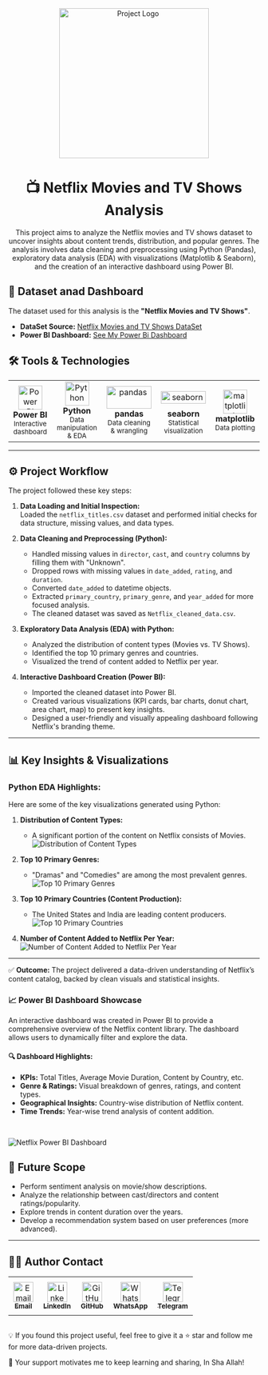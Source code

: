 <div align="center">
  <img src="https://github.com/RabbiTheAnalyst/Netflix-Movies-and-TV-Shows-Analysis/blob/main/netflix-vector-flat-logo-735811696261671nhzlvgcmyf-removebg-preview.png" width="300" alt="Project Logo"/>
  <h1>📺 Netflix Movies and TV Shows Analysis</h1>
  <p>This project aims to analyze the Netflix movies and TV shows dataset to uncover insights about content trends, distribution, and popular genres. The analysis involves data cleaning and preprocessing using Python (Pandas), exploratory data analysis (EDA) with visualizations (Matplotlib & Seaborn), and the creation of an interactive dashboard using Power BI.</p>
</div> 

## 💾 Dataset anad Dashboard

The dataset used for this analysis is the **"Netflix Movies and TV Shows"**.
* **DataSet Source:**  [Netflix Movies and TV Shows DataSet](https://github.com/RabbiTheAnalyst/Netflix-Movies-and-TV-Shows-Analysis/blob/main/Netflix_cleaned_data.csv)
* **Power BI Dashboard:**  [See My Power Bi Dashboard](https://github.com/RabbiTheAnalyst/Netflix-Movies-and-TV-Shows-Analysis/blob/main/Netflix_Dashboard.pbix)


## 🛠️ Tools & Technologies

<table>
  <tr>
    <td align="center" width="150">
      <a href="https://powerbi.microsoft.com/en-us/" target="_blank" rel="noreferrer">
        <img src="https://img.icons8.com/color/48/000000/power-bi.png" alt="Power BI" width="48" height="48"/>
      </a>
      <br>
      <strong>Power BI</strong>
      <br>
      <small>Interactive dashboard</small>
    </td>
    <td align="center" width="150">
      <a href="https://www.python.org/" target="_blank" rel="noreferrer">
        <img src="https://img.icons8.com/color/48/000000/python--v1.png" alt="Python" width="48" height="48"/>
      </a>
      <br>
      <strong>Python</strong>
      <br>
      <small>Data manipulation & EDA</small>
    </td>
    <td align="center" width="150">
      <a href="https://pandas.pydata.org/" target="_blank" rel="noreferrer">
        <img src="https://upload.wikimedia.org/wikipedia/commons/thumb/e/ed/Pandas_logo.svg/1200px-Pandas_logo.svg.png" alt="pandas" width="90" height="45"/>
      </a>
      <br>
      <strong>pandas</strong>
      <br>
      <small>Data cleaning & wrangling</small>
    </td>
    <td align="center" width="150">
      <a href="https://seaborn.pydata.org/" target="_blank" rel="noreferrer">
        <img src="https://seaborn.pydata.org/_static/logo-wide-lightbg.png" alt="seaborn" width="90" height="25" style="margin-top: 10px; margin-bottom: 10px;"/>
      </a>
      <br>
      <strong>seaborn</strong>
      <br>
      <small>Statistical visualization</small>
    </td>
    <td align="center" width="150">
      <a href="https://matplotlib.org/" target="_blank" rel="noreferrer">
        <img src="https://upload.wikimedia.org/wikipedia/commons/thumb/8/84/Matplotlib_icon.svg/2048px-Matplotlib_icon.svg.png" alt="matplotlib" width="48" height="48"/>
      </a>
      <br>
      <strong>matplotlib</strong>
      <br>
      <small>Data plotting</small>
    </td>
  </tr>
</table>  


---
## ⚙️ Project Workflow

The project followed these key steps:

1. **Data Loading and Initial Inspection:**  
   Loaded the `netflix_titles.csv` dataset and performed initial checks for data structure, missing values, and data types.

2. **Data Cleaning and Preprocessing (Python):**  
   - Handled missing values in `director`, `cast`, and `country` columns by filling them with "Unknown".  
   - Dropped rows with missing values in `date_added`, `rating`, and `duration`.  
   - Converted `date_added` to datetime objects.  
   - Extracted `primary_country`, `primary_genre`, and `year_added` for more focused analysis.  
   - The cleaned dataset was saved as `Netflix_cleaned_data.csv`.

3. **Exploratory Data Analysis (EDA) with Python:**  
   - Analyzed the distribution of content types (Movies vs. TV Shows).  
   - Identified the top 10 primary genres and countries.  
   - Visualized the trend of content added to Netflix per year.

4. **Interactive Dashboard Creation (Power BI):**  
   - Imported the cleaned dataset into Power BI.  
   - Created various visualizations (KPI cards, bar charts, donut chart, area chart, map) to present key insights.  
   - Designed a user-friendly and visually appealing dashboard following Netflix's branding theme.

---

## 📊 Key Insights & Visualizations

### Python EDA Highlights:

Here are some of the key visualizations generated using Python:

1. **Distribution of Content Types:**  
   - A significant portion of the content on Netflix consists of Movies.  
   ![Distribution of Content Types](https://github.com/RabbiTheAnalyst/Netflix-Movies-and-TV-Shows-Analysis/blob/main/Distribution%20of%20Content%20Types.png)  
   

2. **Top 10 Primary Genres:**  
   - "Dramas" and "Comedies" are among the most prevalent genres.  
   ![Top 10 Primary Genres](https://github.com/RabbiTheAnalyst/Netflix-Movies-and-TV-Shows-Analysis/blob/main/Top%2010%20Primary%20Genres.png)  


3. **Top 10 Primary Countries (Content Production):**  
   - The United States and India are leading content producers.  
   ![Top 10 Primary Countries](https://github.com/RabbiTheAnalyst/Netflix-Movies-and-TV-Shows-Analysis/blob/main/Top%2010%20Primary%20Country.png)  
  

4. **Number of Content Added to Netflix Per Year:**  
  ![Number of Content Added to Netflix Per Year](https://github.com/RabbiTheAnalyst/Netflix-Movies-and-TV-Shows-Analysis/blob/main/Number%20of%20Content%20Added%20to%20Netflic%20Per%20Year.png)

---

✅ **Outcome:** The project delivered a data-driven understanding of Netflix’s content catalog, backed by clean visuals and statistical insights.  

### 📈 Power BI Dashboard Showcase

An interactive dashboard was created in Power BI to provide a comprehensive overview of the Netflix content library. The dashboard allows users to dynamically filter and explore the data.

#### 🔍 Dashboard Highlights:
- **KPIs:** Total Titles, Average Movie Duration, Content by Country, etc.  
- **Genre & Ratings:** Visual breakdown of genres, ratings, and content types.  
- **Geographical Insights:** Country-wise distribution of Netflix content.  
- **Time Trends:** Year-wise trend analysis of content addition.

<br>

![Netflix Power BI Dashboard](https://github.com/RabbiTheAnalyst/Netflix-Movies-and-TV-Shows-Analysis/blob/main/Rabbi_Netflix_Dashboard.png)  

## 🔮 Future Scope

- Perform sentiment analysis on movie/show descriptions.  
- Analyze the relationship between cast/directors and content ratings/popularity.  
- Explore trends in content duration over the years.  
- Develop a recommendation system based on user preferences (more advanced).

--- 

## 👨‍💻 Author Contact

<div align="left"> <table> <tr> <td align="center" style="padding: 10px;"> <a href="mailto:rabbi.stat.iu@gmail.com" target="_blank"> <img src="https://img.icons8.com/color/48/gmail--v1.png" alt="Email" width="40" /> <br><sub><b>Email</b></sub> </a> </td> <td align="center" style="padding: 10px;"> <a href="https://www.linkedin.com/in/rabbi-the-analyst" target="_blank"> <img src="https://img.icons8.com/color/48/linkedin.png" alt="LinkedIn" width="40" /> <br><sub><b>LinkedIn</b></sub> </a> </td> <td align="center" style="padding: 10px;"> <a href="https://github.com/RabbiTheAnalyst" target="_blank"> <img src="https://img.icons8.com/fluent/48/github.png" alt="GitHub" width="40" /> <br><sub><b>GitHub</b></sub> </a> </td> <td align="center" style="padding: 10px;"> <a href="https://wa.me/8801740083864" target="_blank"> <img src="https://img.icons8.com/color/48/whatsapp--v1.png" alt="WhatsApp" width="40" /> <br><sub><b>WhatsApp</b></sub> </a> </td> <td align="center" style="padding: 10px;"> <a href="https://t.me/Rabbi_Bhai" target="_blank"> <img src="https://img.icons8.com/color/48/telegram-app--v1.png" alt="Telegram" width="40" /> <br><sub><b>Telegram</b></sub> </a> </td> </tr> </table> </div>

<div align="left" style="margin-top: 30px;">
💡 If you found this project useful, feel free to give it a ⭐ star and follow me for more data-driven projects.

📢 Your support motivates me to keep learning and sharing, In Sha Allah!



